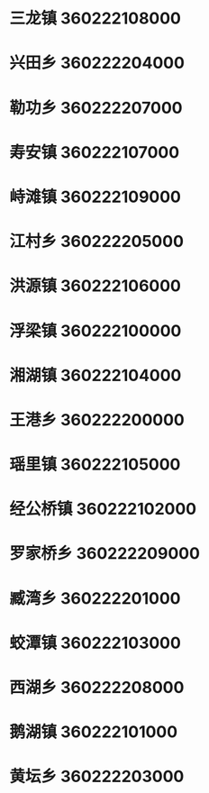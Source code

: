# 三龙镇 360222108000
# 兴田乡 360222204000
# 勒功乡 360222207000
# 寿安镇 360222107000
# 峙滩镇 360222109000
# 江村乡 360222205000
# 洪源镇 360222106000
# 浮梁镇 360222100000
# 湘湖镇 360222104000
# 王港乡 360222200000
# 瑶里镇 360222105000
# 经公桥镇 360222102000
# 罗家桥乡 360222209000
# 臧湾乡 360222201000
# 蛟潭镇 360222103000
# 西湖乡 360222208000
# 鹅湖镇 360222101000
# 黄坛乡 360222203000
